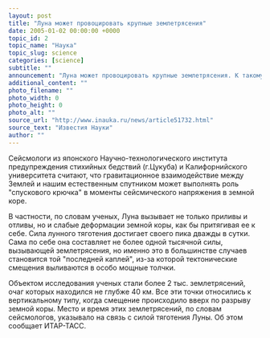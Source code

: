 ```yaml
---
layout: post
title: "Луна может провоцировать крупные землетрясения"
date: 2005-01-02 00:00:00 +0000
topic_id: 2
topic_name: "Наука"
topic_slug: science
categories: [science]
subtitle: ""
announcement: "Луна может провоцировать крупные землетрясения. К такому выводу пришли японские и американские ученые, которые провели анализ многочисленных колебаний земной коры силой более 5,5 баллов по шкале Рихтера, случившихся в мире с 1977 по 2000 годы."
additional_content: ""
photo_filename: ""
photo_width: 0
photo_height: 0
photo_alt: ""
source_url: "http://www.inauka.ru/news/article51732.html"
source_text: "Известия Науки"
author: ""
---
```

Сейсмологи из японского Научно-технологического института предупреждения стихийных бедствий (г.Цукуба) и Калифорнийского университета считают, что гравитационное взаимодействие между Землей и нашим естественным спутником может выполнять роль "спускового крючка" в моменты сейсмического напряжения в земной коре.

В частности, по словам ученых, Луна вызывает не только приливы и отливы, но и слабые деформации земной коры, как бы притягивая ее к себе. Сила лунного тяготения достигает своего пика дважды в сутки. Сама по себе она составляет не более одной тысячной силы, вызывающей землетрясения, но именно это в большинстве случаев становится той "последней каплей", из-за которой тектонические смещения выливаются в особо мощные толчки.

Объектом исследования ученых стали более 2 тыс. землетрясений, очаг которых находился не глубже 40 км. Все эти точки относились к вертикальному типу, когда смещение происходило вверх по разрыву земной коры. Место и время этих землетрясений, по словам сейсмологов, указывало на связь с силой тяготения Луны. Об этом сообщает ИТАР-ТАСС.
